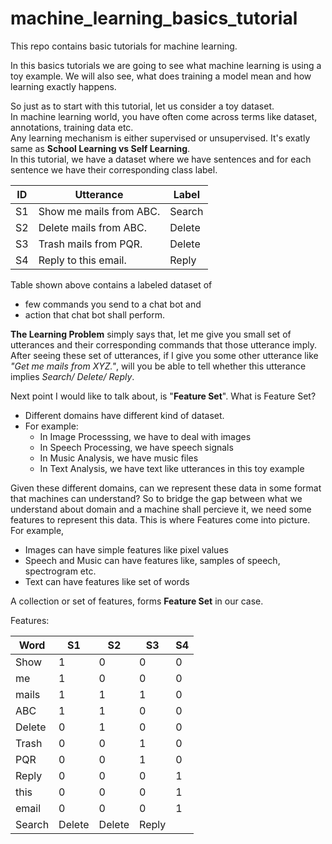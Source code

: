 # machine_learning_basics_tutorial
This repo contains basic tutorials for machine learning.

In this basics tutorials we are going to see what machine learning is using a toy example.
We will also see, what does training a model mean and how learning exactly happens.

So just as to start with this tutorial, let us consider a toy dataset.  
In machine learning world, you have often come across terms like dataset, annotations, training data etc.  
Any learning mechanism is either supervised or unsupervised. It's exatly same as **School Learning vs Self Learning**.  
In this tutorial, we have a dataset where we have sentences and for each sentence we have their corresponding class label.  

ID | Utterance | Label
----|----------|----------
S1 | Show me mails from ABC. | Search
S2 | Delete mails from ABC.  | Delete
S3 | Trash mails from PQR.   | Delete
S4 | Reply to this email.    | Reply


Table shown above contains a labeled dataset of  
* few commands you send to a chat bot and 
* action that chat bot shall perform.

**The Learning Problem** simply says that, let me give you small set of utterances and their corresponding commands that those utterance imply. 
After seeing these set of utterances, if I give you some other utterance like *"Get me mails from XYZ."*, will you be able to tell whether this utterance
implies *Search/ Delete/ Reply*.  

Next point I would like to talk about, is "**Feature Set**". What is Feature Set?  
* Different domains have different kind of dataset.
* For example:
	* In Image Processsing, we have to deal with images
	* In Speech Processing, we have speech signals
	* In Music Analysis, we have music files
	* In Text Analysis, we have text like utterances in this toy example
 
Given these different domains, can we represent these data in some format that machines can understand? So to bridge the gap between 
what we understand about domain and a machine shall percieve it, we need some features to represent this data. This is where Features come into picture.  
For example,  
* Images can have simple features like pixel values
* Speech and Music can have features like, samples of speech, spectrogram etc.
* Text can have features like set of words

A collection or set of features, forms **Feature Set** in our case.  

Features:

Word|S1|S2|S3|S4
----|--|--|--|--
Show|1|0|0|0
me|1|0|0|0
mails|1|1|1|0
ABC|1|1|0|0
Delete|0|1|0|0
Trash|0|0|1|0
PQR|0|0|1|0
Reply|0|0|0|1
this|0|0|0|1
email|0|0|0|1
|Search|Delete|Delete|Reply
